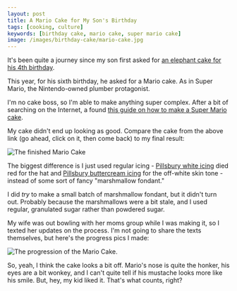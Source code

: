 ```yaml
---
layout: post
title: A Mario Cake for My Son's Birthday
tags: [cooking, culture]
keywords: [birthday cake, mario cake, super mario cake]
image: /images/birthday-cake/mario-cake.jpg
---
```


It's been quite a journey since my son first asked for [an elephant cake for his 4th birthday](https://www.joehxblog.com/an-elephant-cake-for-my-sons-birthday/).

This year, for his sixth birthday, he asked for a Mario cake. As in Super Mario, the Nintendo-owned plumber protagonist.

I'm no cake boss, so I'm able to make anything super complex. After a bit of searching on the Internet, a found [this guide on how to make a Super Mario cake](https://www.meetpenny.com/how-to-make-a-super-mario-cake/).

My cake didn't end up looking as good. Compare the cake from the above link (go ahead, click on it, then come back) to my final result:

![The finished Mario Cake](/images/birthday-cake/mario-cake.jpg)

The biggest difference is I just used regular icing - [Pillsbury white icing](https://www.amazon.com/Pillsbury-Creamy-Supreme-Classic-Frosting/dp/B06VW4QHDZ/?tag=hendrixjoseph-20) died red for the hat and [Pillsbury buttercream icing](https://www.amazon.com/Pillsbury-Creamy-Supreme-Buttercream-Frosting/dp/B01N0IL8Z0/?tag=hendrixjoseph-20) for the off-white skin tone - instead of some sort of fancy "marshmallow fondant."

I did *try* to make a small batch of marshmallow fondant, but it didn't turn out. Probably because the marshmallows were a bit stale, and I used regular, granulated sugar rather than powdered sugar.

My wife was out bowling with her moms group while I was making it, so I texted her updates on the process. I'm not going to share the texts themselves, but here's the progress pics I made:

![The progression of the Mario Cake](/images/birthday-cake/mario-cake-progression.jpg).

So, yeah, I think the cake looks a bit off. Mario's nose is quite the honker, his eyes are a bit wonkey, and I can't quite tell if his mustache looks more like his smile. But, hey, my kid liked it. That's what counts, right?
